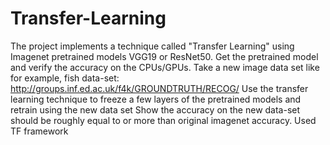 # Transfer-Learning
The project implements a technique called "Transfer Learning" using Imagenet pretrained models VGG19 or ResNet50.
Get the pretrained model and verify the accuracy on the CPUs/GPUs.
Take a new image data set like for example, fish data-set:
http://groups.inf.ed.ac.uk/f4k/GROUNDTRUTH/RECOG/
Use the transfer learning technique to freeze a few layers of the
pretrained models and retrain using the new data set
Show the accuracy on the new data-set should be roughly equal to or
more than original imagenet accuracy.
Used TF framework
